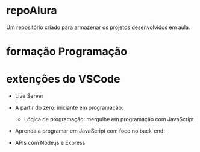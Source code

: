 # repoAlura
Um repositório criado para armazenar os projetos desenvolvidos em aula.

# formação Programação
  # extenções do VSCode
  * Live Server
  
  - A partir do zero: iniciante em programação:
    - Lógica de programação: mergulhe em programação com JavaScript

  - Aprenda a programar em JavaScript com foco no back-end:

  - APIs com Node.js e Express
